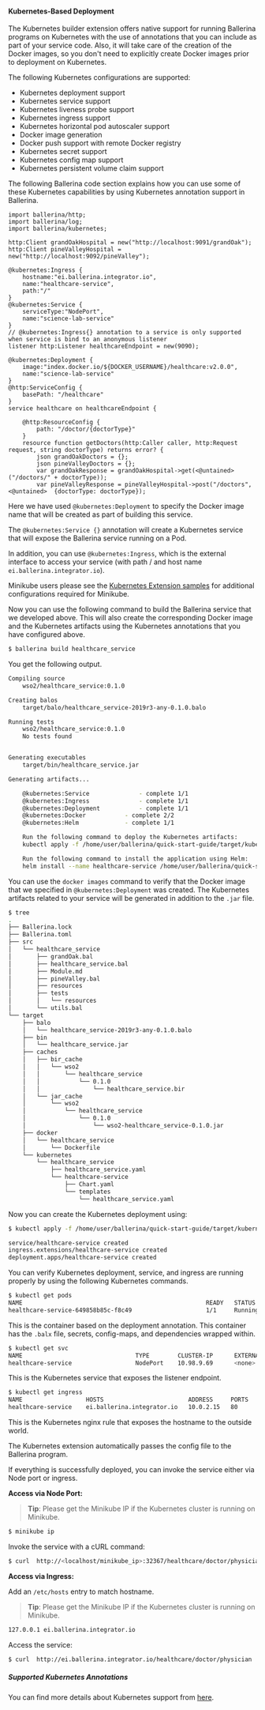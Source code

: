 #### Kubernetes-Based Deployment

The Kubernetes builder extension offers native support for running Ballerina programs on Kubernetes with the use of annotations that you can include as part of your service code. Also, it will take care of the creation of the Docker images, so you don't need to explicitly create Docker images prior to deployment on Kubernetes.

The following Kubernetes configurations are supported:
- Kubernetes deployment support
- Kubernetes service support
- Kubernetes liveness probe support
- Kubernetes ingress support
- Kubernetes horizontal pod autoscaler support
- Docker image generation
- Docker push support with remote Docker registry
- Kubernetes secret support
- Kubernetes config map support
- Kubernetes persistent volume claim support

The following Ballerina code section explains how you can use some of these Kubernetes capabilities by using Kubernetes annotation support in Ballerina. 

```ballerina
import ballerina/http;
import ballerina/log;
import ballerina/kubernetes;

http:Client grandOakHospital = new("http://localhost:9091/grandOak");
http:Client pineValleyHospital = new("http://localhost:9092/pineValley");

@kubernetes:Ingress {
    hostname:"ei.ballerina.integrator.io",
    name:"healthcare-service",
    path:"/"
}
@kubernetes:Service {
    serviceType:"NodePort",
    name:"science-lab-service"
}
// @kubernetes:Ingress{} annotation to a service is only supported when service is bind to an anonymous listener
listener http:Listener healthcareEndpoint = new(9090);

@kubernetes:Deployment {
    image:"index.docker.io/${DOCKER_USERNAME}/healthcare:v2.0.0",
    name:"science-lab-service"
}
@http:ServiceConfig {
    basePath: "/healthcare"
}
service healthcare on healthcareEndpoint {

    @http:ResourceConfig {
        path: "/doctor/{doctorType}"
    }
    resource function getDoctors(http:Caller caller, http:Request request, string doctorType) returns error? {
        json grandOakDoctors = {};
        json pineValleyDoctors = {};
        var grandOakResponse = grandOakHospital->get(<@untained> ("/doctors/" + doctorType));
        var pineValleyResponse = pineValleyHospital->post("/doctors", <@untained>  {doctorType: doctorType});
```

Here we have used `@kubernetes:Deployment` to specify the Docker image name that will be created as part of building this service. 

The `@kubernetes:Service {}` annotation will create a Kubernetes service that will expose the Ballerina service running on a Pod.

In addition, you can use `@kubernetes:Ingress`, which is the external interface to access your service (with path / and host name `ei.ballerina.integrator.io`).

Minikube users please see the [Kubernetes Extension samples](https://github.com/ballerinax/kubernetes/tree/master/samples) for additional configurations required for Minikube.

Now you can use the following command to build the Ballerina service that we developed above. This will also create the corresponding Docker image and the Kubernetes artifacts using the Kubernetes annotations that you have configured above.

```bash
$ ballerina build healthcare_service
```

You get the following output.

```bash
Compiling source
	wso2/healthcare_service:0.1.0

Creating balos
	target/balo/healthcare_service-2019r3-any-0.1.0.balo

Running tests
    wso2/healthcare_service:0.1.0
	No tests found


Generating executables
	target/bin/healthcare_service.jar

Generating artifacts...

	@kubernetes:Service 			 - complete 1/1
	@kubernetes:Ingress 			 - complete 1/1
	@kubernetes:Deployment 			 - complete 1/1
	@kubernetes:Docker 			 - complete 2/2 
	@kubernetes:Helm 			 - complete 1/1

	Run the following command to deploy the Kubernetes artifacts: 
	kubectl apply -f /home/user/ballerina/quick-start-guide/target/kubernetes/healthcare_service

	Run the following command to install the application using Helm: 
	helm install --name healthcare-service /home/user/ballerina/quick-start-guide/target/kubernetes/healthcare_service/healthcare-service
```
You can use the `docker images` command to verify that the Docker image that we specified in `@kubernetes:Deployment` was created. The Kubernetes artifacts related to your service will be generated in addition to the `.jar` file.

```bash
$ tree
.
├── Ballerina.lock
├── Ballerina.toml
├── src
│   └── healthcare_service
│       ├── grandOak.bal
│       ├── healthcare_service.bal
│       ├── Module.md
│       ├── pineValley.bal
│       ├── resources
│       ├── tests
│       │   └── resources
│       └── utils.bal
└── target
    ├── balo
    │   └── healthcare_service-2019r3-any-0.1.0.balo
    ├── bin
    │   └── healthcare_service.jar
    ├── caches
    │   ├── bir_cache
    │   │   └── wso2
    │   │       └── healthcare_service
    │   │           └── 0.1.0
    │   │               └── healthcare_service.bir
    │   └── jar_cache
    │       └── wso2
    │           └── healthcare_service
    │               └── 0.1.0
    │                   └── wso2-healthcare_service-0.1.0.jar
    ├── docker
    │   └── healthcare_service
    │       └── Dockerfile
    └── kubernetes
        └── healthcare_service
            ├── healthcare_service.yaml
            └── healthcare-service
                ├── Chart.yaml
                └── templates
                    └── healthcare_service.yaml
```

Now you can create the Kubernetes deployment using:

```bash
$ kubectl apply -f /home/user/ballerina/quick-start-guide/target/kubernetes/healthcare_service

service/healthcare-service created
ingress.extensions/healthcare-service created
deployment.apps/healthcare-service created
```
You can verify Kubernetes deployment, service, and ingress are running properly by using the following Kubernetes commands.

```bash
$ kubectl get pods
NAME                                                    READY   STATUS    RESTARTS   AGE
healthcare-service-649858b85c-f8c49                     1/1     Running   0          56s
```
This is the container based on the deployment annotation. This container has the `.balx` file, secrets, config-maps, and dependencies wrapped within. 

```bash
$ kubectl get svc
NAME                                TYPE        CLUSTER-IP      EXTERNAL-IP   PORT(S)          AGE
healthcare-service                  NodePort    10.98.9.69      <none>        9090:32367/TCP   77s
```
This is the Kubernetes service that exposes the listener endpoint.

```bash
$ kubectl get ingress
NAME                  HOSTS                        ADDRESS     PORTS   AGE
healthcare-service    ei.ballerina.integrator.io   10.0.2.15   80      103s
```
This is the Kubernetes nginx rule that exposes the hostname to the outside world.

The Kubernetes extension automatically passes the config file to the Ballerina program.

If everything is successfully deployed, you can invoke the service either via Node port or ingress.

**Access via Node Port:**

> **Tip**: Please get the Minikube IP if the Kubernetes cluster is running on Minikube.
```bash
$ minikube ip
```

Invoke the service with a cURL command:
 
```bash
$ curl  http://<localhost/minikube_ip>:32367/healthcare/doctor/physician  
```

**Access via Ingress:**

Add an `/etc/hosts` entry to match hostname.
> **Tip**: Please get the Minikube IP if the Kubernetes cluster is running on Minikube.

```bash
127.0.0.1 ei.ballerina.integrator.io
```
Access the service:

```bash
$ curl  http://ei.ballerina.integrator.io/healthcare/doctor/physician   
```
    
##### Supported Kubernetes Annotations
You can find more details about Kubernetes support from [here](https://github.com/ballerinax/kubernetes#ballerina-kubernetes-extension).
